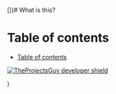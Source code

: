 [](# What is this?

# Table of contents
- [Table of contents](#table-of-contents)

[![TheProjectsGuy developer shield][TheProjectsGuy-dev-shield]][TheProjectsGuy-dev-profile]

[TheProjectsGuy-dev-shield]: https://img.shields.io/badge/Dev-TheProjectsGuy-0061ff.svg
[TheProjectsGuy-dev-profile]: https://github.com/TheProjectsGuy

)